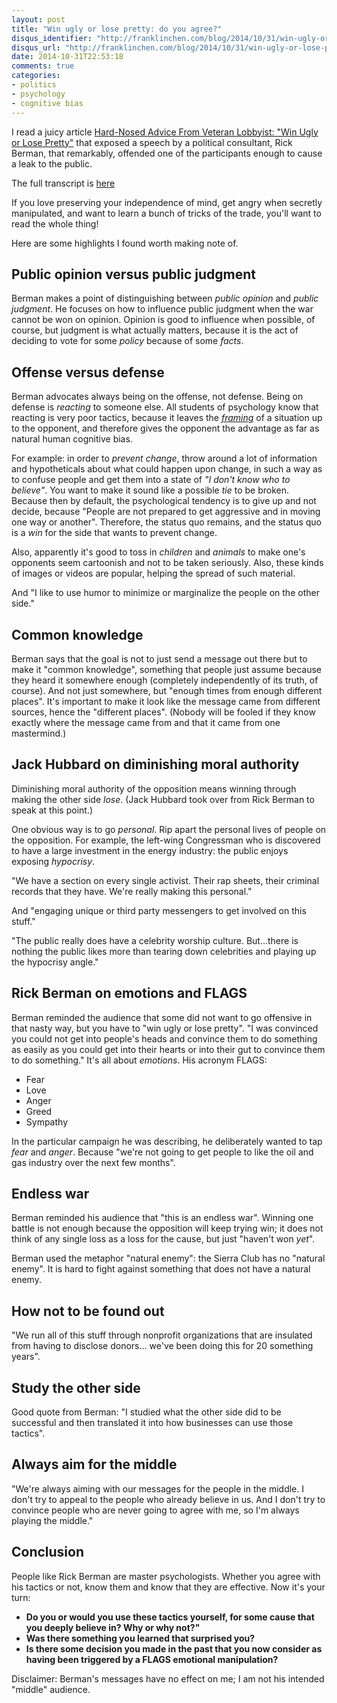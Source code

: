 ```yaml
---
layout: post
title: "Win ugly or lose pretty: do you agree?"
disqus_identifier: "http://franklinchen.com/blog/2014/10/31/win-ugly-or-lose-pretty-do-you-agree/"
disqus_url: "http://franklinchen.com/blog/2014/10/31/win-ugly-or-lose-pretty-do-you-agree/"
date: 2014-10-31T22:53:18
comments: true
categories:
- politics
- psychology
- cognitive bias
---
```

I read a juicy article [Hard-Nosed Advice From Veteran Lobbyist: "Win Ugly or Lose Pretty"](http://www.nytimes.com/2014/10/31/us/politics/pr-executives-western-energy-alliance-speech-taped.html) that exposed a speech by a political consultant, Rick Berman, that remarkably, offended one of the participants enough to cause a leak to the public.

The full transcript is [here](http://www.nytimes.com/interactive/2014/10/31/us/politics/31lobbyist-docs.html)

If you love preserving your independence of mind, get angry when secretly manipulated, and want to learn a bunch of tricks of the trade, you'll want to read the whole thing!

Here are some highlights I found worth making note of.

<!--more-->

## Public opinion versus public judgment

Berman makes a point of distinguishing between *public opinion* and *public judgment*. He focuses on how to influence public judgment when the war cannot be won on opinion. Opinion is good to influence when possible, of course, but judgment is what actually matters, because it is the act of deciding to vote for some *policy* because of some *facts*.

## Offense versus defense

Berman advocates always being on the offense, not defense. Being on defense is *reacting* to someone else. All students of psychology know that reacting is very poor tactics, because it leaves the [*framing*](http://en.wikipedia.org/wiki/Framing_effect_%28psychology%29) of a situation up to the opponent, and therefore gives the opponent the advantage as far as natural human cognitive bias.

For example: in order to *prevent change*, throw around a lot of information and hypotheticals about what could happen upon change, in such a way as to confuse people and get them into a state of *"I don't know who to believe"*. You want to make it sound like a possible *tie* to be broken. Because then by default, the psychological tendency is to give up and not decide, because "People are not prepared to get aggressive and in moving one way or another". Therefore, the status quo remains, and the status quo is a *win* for the side that wants to prevent change.

Also, apparently it's good to toss in *children* and *animals* to make one's opponents seem cartoonish and not to be taken seriously. Also, these kinds of images or videos are popular, helping the spread of such material.

And "I like to use humor to minimize or marginalize the people on the other side."

## Common knowledge

Berman says that the goal is not to just send a message out there but to make it "common knowledge", something that people just assume because they heard it somewhere enough (completely independently of its truth, of course). And not just somewhere, but "enough times from enough different places". It's important to make it look like the message came from different sources, hence the "different places". (Nobody will be fooled if they know exactly where the message came from and that it came from one mastermind.)

## Jack Hubbard on diminishing moral authority

Diminishing moral authority of the opposition means winning through making the other side *lose*. (Jack Hubbard took over from Rick Berman to speak at this point.)

One obvious way is to go *personal*. Rip apart the personal lives of people on the opposition. For example, the left-wing Congressman who is discovered to have a large investment in the energy industry: the public enjoys exposing *hypocrisy*.

"We have a section on every single activist. Their rap sheets, their criminal records that they have. We're really making this personal."

And "engaging unique or third party messengers to get involved on this stuff."

"The public really does have a celebrity worship culture. But...there is nothing the public likes more than tearing down celebrities and playing up the hypocrisy angle."

## Rick Berman on emotions and FLAGS

Berman reminded the audience that some did not want to go offensive in that nasty way, but you have to "win ugly or lose pretty". "I was convinced you could not get into people's heads and convince them to do something as easily as you could get into their hearts or into their gut to convince them to do something." It's all about *emotions*. His acronym FLAGS:

- Fear
- Love
- Anger
- Greed
- Sympathy

In the particular campaign he was describing, he deliberately wanted to tap *fear* and *anger*. Because "we're not going to get people to like the oil and gas industry over the next few months".

## Endless war

Berman reminded his audience that "this is an endless war". Winning one battle is not enough because the opposition will keep trying win; it does not think of any single loss as a loss for the cause, but just "haven't won *yet*".

Berman used the metaphor "natural enemy": the Sierra Club has no "natural enemy". It is hard to fight against something that does not have a natural enemy.

## How not to be found out

"We run all of this stuff through nonprofit organizations that are insulated from having to disclose donors... we've been doing this for 20 something years".

## Study the other side

Good quote from Berman: "I studied what the other side did to be successful and then translated it into how businesses can use those tactics".

## Always aim for the middle

"We're always aiming with our messages for the people in the middle. I don't try to appeal to the people who already believe in us. And I don't try to convince people who are never going to agree with me, so I'm always playing the middle."

## Conclusion

People like Rick Berman are master psychologists. Whether you agree with his tactics or not, know them and know that they are effective. Now it's your turn:

- **Do you or would you use these tactics yourself, for some cause that you deeply believe in? Why or why not?"**
- **Was there something you learned that surprised you?**
- **Is there some decision you made in the past that you now consider as having been triggered by a FLAGS emotional manipulation?**

Disclaimer: Berman's messages have no effect on me; I am not his intended "middle" audience.
